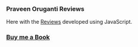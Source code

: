 ### Praveen Oruganti Reviews

Here with the [Reviews](https://praveenoruganti.github.io/praveenoruganti-vanilla-js/0_Projects/praveenoruganti-reviews) developed using JavaScript.

### [Buy me a Book](https://bit.ly/388sUbE)

